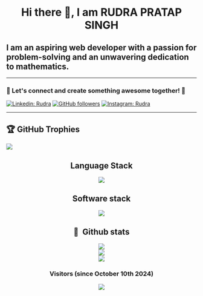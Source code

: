 <h1 align="center">Hi there 👋, I am RUDRA PRATAP SINGH </h1>
<h2 class="intro-title">I am an aspiring web developer with a passion for problem-solving and an unwavering dedication to mathematics.</h2>



<hr />

<h3> 🌟 Let's connect and create something awesome together! 🚀 </h3>

[![Linkedin: Rudra](https://img.shields.io/badge/LinkedIn-0077B5?style=for-the-badge&logo=linkedin&logoColor=white&link=)](https://www.linkedin.com/in/rudra-pratap-singh-3b354b272/)
[![GitHub followers](https://img.shields.io/badge/GitHub-100000?style=for-the-badge&logo=github&logoColor=white)](https://github.com/lord-rudra0)
[![Instagram: Rudra](https://img.shields.io/badge/Instagram-E4405F?style=for-the-badge&logo=instagram&logoColor=white)](https://www.instagram.com/_lord_rudra_/profilecard/?igsh=c3RwbnpmbnR0MjIx)

<hr />

## 🏆 GitHub Trophies
![](https://github-profile-trophy.vercel.app/?username=lord-rudra0&theme=radical&no-frame=false&no-bg=true&margin-w=4)

<div align = "center" >
   
   ## Language Stack
   <p align="center">
     <a href="https://skillicons.dev">
       <img src="https://skillicons.dev/icons?i=c,py,java,cs,html,css,bootstrap,js,mysql,flask,mongodb" />
     </a>
   </p>
   
   ## Software stack
   <p align="center">
     <a href="https://skillicons.dev">
       <img src="https://skillicons.dev/icons?i=git,github,ubuntu,linux,unity,vscode,windows,visualstudio" />
     </a>
   </p>
   
             
             
             
   
   ## 🧰 &nbsp;Github stats
   ![](https://github-readme-stats-alpha-snowy-32.vercel.app/api?username=lord-rudra0&theme=merko&hide_border=false&include_all_commits=true&count_private=true)<br/>
   ![](https://github-readme-streak-stats.herokuapp.com/?user=lord-rudra0&theme=radical&hide_border=false)<br/>
   [![](https://github-readme-stats.vercel.app/api/top-langs/?username=lord-rudra0&theme=radical&hide_border=false&include_all_commits=true&count_private=true&layout=compact)](#Stats)<br/>
   
<div />

### Visitors (since October 10th 2024)

[![](https://visitcount.itsvg.in/api?id=lord-rudra0&icon=0&color=0)](#Visitors)

<!---
lord-rudra0/lord-rudra0 is a ✨ special ✨ repository because its `README.md` (this file) appears on your GitHub profile.
You can click the Preview link to take a look at your changes.
--->

